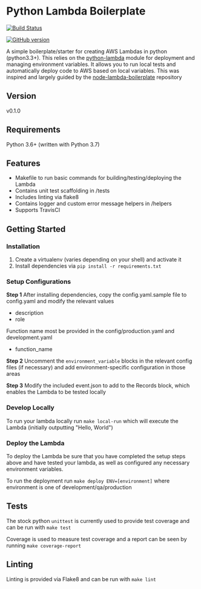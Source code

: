 # Python Lambda Boilerplate

[![Build Status](https://travis-ci.com/NYPL/python-lambda-boilerplate.svg?branch=master)](https://travis-ci.com/NYPL/python-lambda-boilerplate)

[![GitHub version](https://badge.fury.io/gh/nypl%2Fpython-lambda-boilerplate.svg)](https://badge.fury.io/gh/nypl%2Fpython-lambda-boilerplate)

A simple boilerplate/starter for creating AWS Lambdas in python (python3.3+). This relies on the [python-lambda](https://github.com/nficano/python-lambda) module for deployment and managing environment variables. It allows you to run local tests and automatically deploy code to AWS based on local variables. This was inspired and largely guided by the [node-lambda-boilerplate](https://github.com/nypl/node-lambda-boilerplate) repository

## Version

v0.1.0

## Requirements

Python 3.6+ (written with Python 3.7)

## Features

- Makefile to run basic commands for building/testing/deploying the Lambda
- Contains unit test scaffolding in /tests
- Includes linting via flake8
- Contains logger and custom error message helpers in /helpers
- Supports TravisCI

## Getting Started

### Installation

1. Create a virtualenv (varies depending on your shell) and activate it
2. Install dependencies via `pip install -r requirements.txt`

### Setup Configurations

**Step 1**
After installing dependencies, copy the config.yaml.sample file to config.yaml and modify the relevant values

- description
- role

Function name most be provided in the config/production.yaml and development.yaml

- function_name

**Step 2**
Uncomment the `environment_variable` blocks in the relevant config files (if necessary) and add environment-specific configuration in those areas

**Step 3**
Modify the included event.json to add to the Records block, which enables the Lambda to be tested locally

### Develop Locally

To run your lambda locally run `make local-run` which will execute the Lambda (initially outputting "Hello, World")

### Deploy the Lambda

To deploy the Lambda be sure that you have completed the setup steps above and have tested your lambda, as well as configured any necessary environment variables.

To run the deployment run `make deploy ENV=[environment]` where environment is one of development/qa/production

## Tests

The stock python `unittest` is currently used to provide test coverage and can be run with `make test`

Coverage is used to measure test coverage and a report can be seen by running `make coverage-report`

## Linting

Linting is provided via Flake8 and can be run with `make lint`
